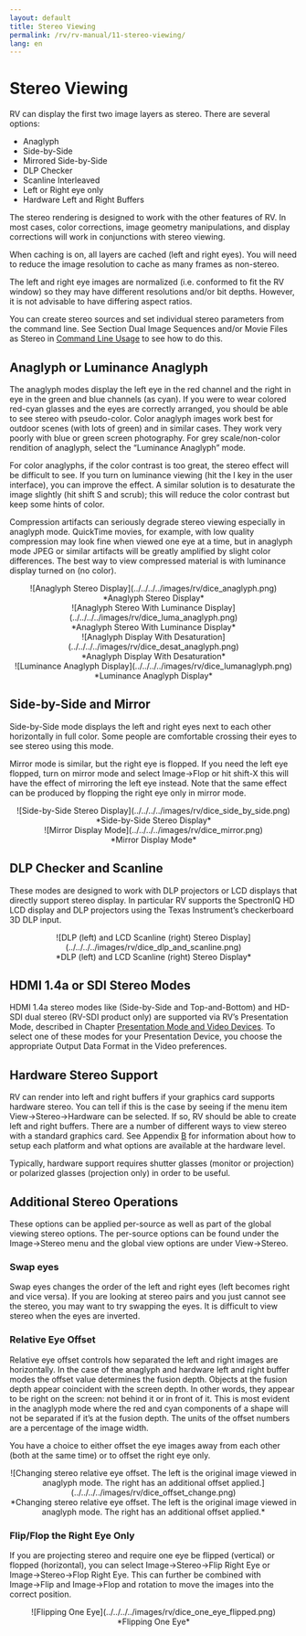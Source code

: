 ```yaml
---
layout: default
title: Stereo Viewing
permalink: /rv/rv-manual/11-stereo-viewing/
lang: en
---
```


# Stereo Viewing

RV can display the first two image layers as stereo. There are several options:

* Anaglyph
* Side-by-Side
* Mirrored Side-by-Side
* DLP Checker
* Scanline Interleaved
* Left or Right eye only
* Hardware Left and Right Buffers

The stereo rendering is designed to work with the other features of RV. In most cases, color corrections, image geometry manipulations, and display corrections will work in conjunctions with stereo viewing.

When caching is on, all layers are cached (left and right eyes). You will need to reduce the image resolution to cache as many frames as non-stereo.

The left and right eye images are normalized (i.e. conformed to fit the RV window) so they may have different resolutions and/or bit depths. However, it is not advisable to have differing aspect ratios.

You can create stereo sources and set individual stereo parameters from the command line. See Section Dual Image Sequences and/or Movie Files as Stereo in [Command Line Usage](command-line-usage.html) to see how to do this.

## Anaglyph or Luminance Anaglyph

The anaglyph modes display the left eye in the red channel and the right in eye in the green and blue channels (as cyan). If you were to wear colored red-cyan glasses and the eyes are correctly arranged, you should be able to see stereo with pseudo-color. Color anaglyph images work best for outdoor scenes (with lots of green) and in similar cases. They work very poorly with blue or green screen photography. For grey scale/non-color rendition of anaglyph, select the “Luminance Anaglyph” mode.

For color anaglyphs, if the color contrast is too great, the stereo effect will be difficult to see. If you turn on luminance viewing (hit the l key in the user interface), you can improve the effect. A similar solution is to desaturate the image slightly (hit shift S and scrub); this will reduce the color contrast but keep some hints of color.

Compression artifacts can seriously degrade stereo viewing especially in anaglyph mode. QuickTime movies, for example, with low quality compression may look fine when viewed one eye at a time, but in anaglyph mode JPEG or similar artifacts will be greatly amplified by slight color differences. The best way to view compressed material is with luminance display turned on (no color).

<center>![Anaglyph Stereo Display](../../../../images/rv/dice_anaglyph.png)</center>

<center>*Anaglyph Stereo Display*</center>

<center>![Anaglyph Stereo With Luminance Display](../../../../images/rv/dice_luma_anaglyph.png)</center>

<center>*Anaglyph Stereo With Luminance Display*</center>

<center>![Anaglyph Display With Desaturation](../../../../images/rv/dice_desat_anaglyph.png)</center>

<center>*Anaglyph Display With Desaturation*</center>

<center>![Luminance Anaglyph Display](../../../../images/rv/dice_lumanaglyph.png)</center>

<center>*Luminance Anaglyph Display*</center>

## Side-by-Side and Mirror

Side-by-Side mode displays the left and right eyes next to each other horizontally in full color. Some people are comfortable crossing their eyes to see stereo using this mode.

Mirror mode is similar, but the right eye is flopped. If you need the left eye flopped, turn on mirror mode and select Image->Flop or hit shift-X this will have the effect of mirroring the left eye instead. Note that the same effect can be produced by flopping the right eye only in mirror mode.

<center>![Side-by-Side Stereo Display](../../../../images/rv/dice_side_by_side.png)</center>

<center>*Side-by-Side Stereo Display*</center>

<center>![Mirror Display Mode](../../../../images/rv/dice_mirror.png)</center>

<center>*Mirror Display Mode*</center>

## DLP Checker and Scanline

These modes are designed to work with DLP projectors or LCD displays that directly support stereo display. In particular RV supports the SpectronIQ HD LCD display and DLP projectors using the Texas Instrument’s checkerboard 3D DLP input.

<center>![DLP (left) and LCD Scanline (right) Stereo Display](../../../../images/rv/dice_dlp_and_scanline.png)</center>

<center>*DLP (left) and LCD Scanline (right) Stereo Display*</center>

## HDMI 1.4a or SDI Stereo Modes

HDMI 1.4a stereo modes like (Side-by-Side and Top-and-Bottom) and HD-SDI dual stereo (RV-SDI product only) are supported via RV’s Presentation Mode, described in Chapter [Presentation Mode and Video Devices](presentation-mode-and-video-devices.html). To select one of these modes for your Presentation Device, you choose the appropriate Output Data Format in the Video preferences.

## Hardware Stereo Support

RV can render into left and right buffers if your graphics card supports hardware stereo. You can tell if this is the case by seeing if the menu item View→Stereo→Hardware can be selected. If so, RV should be able to create left and right buffers. There are a number of different ways to view stereo with a standard graphics card. See Appendix [B](b-stereo-setup.html) for information about how to setup each platform and what options are available at the hardware level.

Typically, hardware support requires shutter glasses (monitor or projection) or polarized glasses (projection only) in order to be useful.

## Additional Stereo Operations

These options can be applied per-source as well as part of the global viewing stereo options. The per-source options can be found under the Image→Stereo menu and the global view options are under View→Stereo.

### Swap eyes

Swap eyes changes the order of the left and right eyes (left becomes right and vice versa). If you are looking at stereo pairs and you just cannot see the stereo, you may want to try swapping the eyes. It is difficult to view stereo when the eyes are inverted.

### Relative Eye Offset

Relative eye offset controls how separated the left and right images are horizontally. In the case of the anaglyph and hardware left and right buffer modes the offset value determines the fusion depth. Objects at the fusion depth appear coincident with the screen depth. In other words, they appear to be right on the screen: not behind it or in front of it. This is most evident in the anaglyph mode where the red and cyan components of a shape will not be separated if it’s at the fusion depth. The units of the offset numbers are a percentage of the image width.

You have a choice to either offset the eye images away from each other (both at the same time) or to offset the right eye only.

<center>![Changing stereo relative eye offset. The left is the original image viewed in anaglyph mode. The right has an additional offset applied.](../../../../images/rv/dice_offset_change.png)</center>

<center>*Changing stereo relative eye offset. The left is the original image viewed in anaglyph mode. The right has an additional offset applied.*</center>

### Flip/Flop the Right Eye Only

If you are projecting stereo and require one eye be flipped (vertical) or flopped (horizontal), you can select Image→Stereo→Flip Right Eye or Image→Stereo→Flop Right Eye. This can further be combined with Image→Flip and Image→Flop and rotation to move the images into the correct position.

<center>![Flipping One Eye](../../../../images/rv/dice_one_eye_flipped.png)</center>

<center>*Flipping One Eye*</center>
